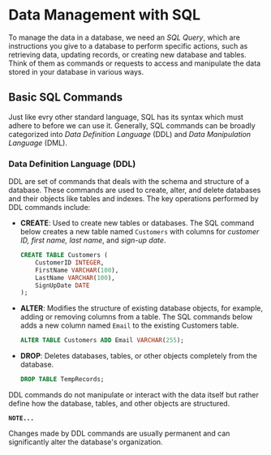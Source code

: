 # Data Management with SQL
To manage the data in a database, we need an _SQL Query_, which are instructions you give to a database to perform specific actions, such as retrieving data, updating records, or creating new database and tables. Think of them as commands or requests to access and manipulate the data stored in your database in various ways.

## Basic SQL Commands
Just like evry other standard language, SQL has its syntax which must adhere to before we can use it. Generally, SQL commands can be broadly categorized into _Data Definition Language_ (DDL) and _Data Manipulation Language_ (DML).
  
### Data Definition Language (DDL)
DDL are set of commands that deals with the schema and structure of a database. These commands are used to create, alter, and delete databases and their objects like tables and indexes. The key operations performed by DDL commands include:

- **CREATE**: Used to create new tables or databases. The SQL command below creates a new table named `Customers` with columns for _customer ID, first name, last name_, and _sign-up date_.
  ```sql
  CREATE TABLE Customers (
      CustomerID INTEGER,
      FirstName VARCHAR(100),
      LastName VARCHAR(100),
      SignUpDate DATE
  );
  ```

- **ALTER**: Modifies the structure of existing database objects, for example, adding or removing columns from a table. The SQL commands below adds a new column named `Email` to the existing Customers table.

  ```sql
  ALTER TABLE Customers ADD Email VARCHAR(255);
  ```
- **DROP**: Deletes databases, tables, or other objects completely from the database.
  ```sql
  DROP TABLE TempRecords;
  ```

DDL commands do not manipulate or interact with the data itself but rather define how the database, tables, and other objects are structured. 

<aside>

**`NOTE...`**

Changes made by DDL commands are usually permanent and can significantly alter the database's organization.
</aside>

<!-- ### Data Manipulation Language (DML)
DML commands are used for managing data within tables. These commands allow users to insert, update, delete, and retrieve data from a database. The primary focus of DML is on the manipulation of data rather than the structure of the database.

- **SELECT**: Retrieves data from the database.
  ```sql
  SELECT FirstName, LastName FROM Customers WHERE SignUpDate > '2023-01-01';
  ```
- **INSERT**: Adds new records to a table.
  ```sql
  INSERT INTO Customers (CustomerID, FirstName, LastName, SignUpDate)
  VALUES (1, 'John', 'Doe', '2023-01-15');
  ```
- **UPDATE**: Modifies existing records.
  ```sql
  UPDATE Customers SET Email = 'john.doe@example.com' WHERE CustomerID = 1;
  ```
- **DELETE**: Removes records from a table.
  ```sql
  DELETE FROM Customers WHERE CustomerID = 1;
  ```

### Data Types
Understanding data types in SQL is crucial for defining the type of data that can be stored in each column of a table. Common SQL data types include:
- **INTEGER**: A whole number.
- **VARCHAR**: A variable-length string.
- **DATE**: A calendar date (year, month, day).

**Simple Practice**: Have students define a simple table schema for a "Books" table, choosing appropriate data types for columns like `BookID`, `Title`, `Author`, and `PublishDate`.

### Creating and Modifying Tables
Creating and modifying tables are fundamental skills in managing a database schema.

- **Creating Tables**: Use the `CREATE TABLE` statement to define a new table's structure.
  ```sql
  CREATE TABLE Books (
      BookID INTEGER PRIMARY KEY,
      Title VARCHAR(255),
      Author VARCHAR(100),
      PublishDate DATE
  );
  ```
- **Modifying Tables**: Use the `ALTER TABLE` command to add, delete, or modify columns in an existing table.
  ```sql
  ALTER TABLE Books ADD Genre VARCHAR(100);
  ```

**Simple Practice**: Encourage students to create their own table based on a hobby or interest, adding at least four columns with appropriate data types, and then modifying it by adding an additional column.

### Checking Student Understanding
- **Exercise**: Ask students to write a series of SQL commands to create a table, insert records, update a record, and then select a specific record.
- **Quiz**: Prepare a quiz covering the basic SQL commands, data types, and steps for creating and modifying tables, including recognizing the correct syntax and uses for each SQL command.
- **Group Activity**: In small groups, have students design a database schema for a simple application (like a to-do list or a small online store) and present their schema and example SQL commands to the class. -->
